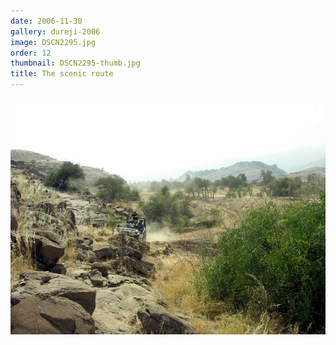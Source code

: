 ```yaml
---
date: 2006-11-30
gallery: dureji-2006
image: DSCN2295.jpg
order: 12
thumbnail: DSCN2295-thumb.jpg
title: The scenic route
---
```


![The scenic route](./DSCN2295.jpg)